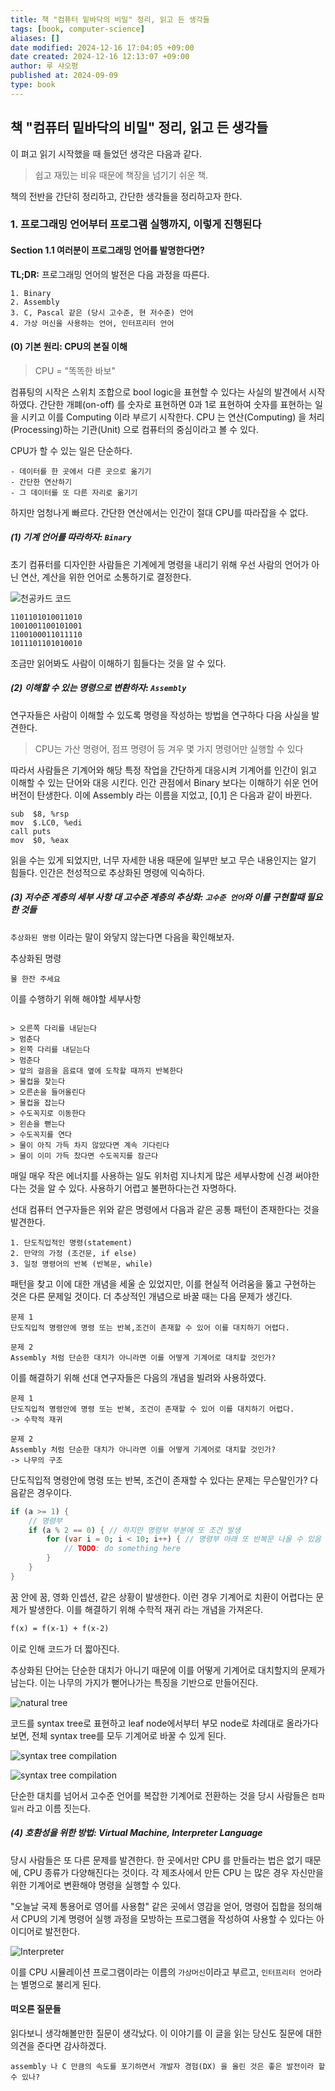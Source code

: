 ```yaml
---
title: 책 "컴퓨터 밑바닥의 비밀" 정리, 읽고 든 생각들
tags: [book, computer-science]
aliases: []
date modified: 2024-12-16 17:04:05 +09:00
date created: 2024-12-16 12:13:07 +09:00
author: 루 샤오펑
published at: 2024-09-09
type: book
---
```


## 책 "컴퓨터 밑바닥의 비밀" 정리, 읽고 든 생각들

이 펴고 읽기 시작했을 때 들었던 생각은 다음과 같다.

> 쉽고 재밌는 비유 때문에 책장을 넘기기 쉬운 책.

책의 전반을 간단히 정리하고, 간단한 생각들을 정리하고자 한다.

### 1. 프로그래밍 언어부터 프로그램 실행까지, 이렇게 진행된다

#### Section 1.1 여러분이 프로그래밍 언어를 발명한다면?

**TL;DR:** 프로그래밍 언어의 발전은 다음 과정을 따른다.

```plaintext
1. Binary
2. Assembly
3. C, Pascal 같은 (당시 고수준, 현 저수준) 언어
4. 가상 머신을 사용하는 언어, 인터프리터 언어
```

#### (0) 기본 원리: CPU의 본질 이해

> CPU = "똑똑한 바보"

컴퓨팅의 시작은 스위치 조합으로 bool logic을 표현할 수 있다는 사실의 발견에서 시작하였다. 간단한 개폐(on-off) 를 숫자로 표현하면 0과 1로 표현하여 숫자를 표현하는 일을 시키고 이를 Computing 이라 부르기 시작한다. CPU 는 연산(Computing) 을 처리(Processing)하는 기관(Unit) 으로 컴퓨터의 중심이라고 볼 수 있다.

CPU가 할 수 있는 일은 단순하다.

```plaintext
- 데이터를 한 곳에서 다른 곳으로 옮기기
- 간단한 연산하기
- 그 데이터를 또 다른 자리로 옮기기
```

하지만 엄청나게 빠르다. 간단한 연산에서는 인간이 절대 CPU를 따라잡을 수 없다.

##### (1) 기계 언어를 따라하자: `Binary`

초기 컴퓨터를 디자인한 사람들은 기계에게 명령을 내리기 위해 우선 사람의 언어가 아닌 연산, 계산을 위한 언어로 소통하기로 결정한다.

![천공카드 코드](../../_assets/books/binary_code.png)

```plaintext
1101101010011010
1001001100101001
1100100011011110
1011101101010010
```

조금만 읽어봐도 사람이 이해하기 힘들다는 것을 알 수 있다.

##### (2) 이해할 수 있는 명령으로 변환하자: `Assembly`

연구자들은 사람이 이해할 수 있도록 명령을 작성하는 방법을 연구하다 다음 사실을 발견한다.

> CPU는 가산 명령어, 점프 명령어 등 겨우 몇 가지 명령어만 실행할 수 있다

따라서 사람들은 기계어와 해당 특정 작업을 간단하게 대응시켜 기계어를 인간이 읽고 이해할 수 있는 단어와 대응 시킨다. 인간 관점에서 Binary 보다는 이해하기 쉬운 언어 버전이 탄생한다. 이에 Assembly 라는 이름을 지었고, [0,1] 은 다음과 같이 바뀐다.

```assembly
sub  $8, %rsp
mov  $.LC0, %edi
call puts
mov  $0, %eax
```

읽을 수는 있게 되었지만, 너무 자세한 내용 때문에 일부만 보고 무슨 내용인지는 알기 힘들다. 인간은 천성적으로 추상화된 명령에 익숙하다.

##### (3) 저수준 계층의 세부 사항 대 고수준 계층의 추상화: `고수준 언어`와 이를 구현할때 필요한 것들

`추상화된 명령` 이라는 말이 와닿지 않는다면 다음을 확인해보자.

추상화된 명령

```plaintext
물 한잔 주세요
```

이를 수행하기 위해 해야할 세부사항

```plaintext

> 오른쪽 다리를 내딛는다
> 멈춘다
> 왼쪽 다리를 내딛는다
> 멈춘다
> 앞의 걸음을 음료대 옆에 도착할 때까지 반복한다
> 물컵을 찾는다
> 오른손을 들어올린다
> 물컵을 잡는다
> 수도꼭지로 이동한다
> 왼손을 뻗는다
> 수도꼭지를 연다
> 물이 아직 가득 차지 않았다면 계속 기다린다
> 물이 이미 가득 찼다면 수도꼭지를 잠근다
```

매일 매우 작은 에너지를 사용하는 일도 위처럼 지나치게 많은 세부사항에 신경 써야한다는 것을 알 수 있다. 사용하기 어렵고 불편하다는건 자명하다.

선대 컴퓨터 연구자들은 위와 같은 명령에서 다음과 같은 공통 패턴이 존재한다는 것을 발견한다.

```plaintext
1. 단도직입적인 명령(statement)
2. 만약의 가정 (조건문, if else)
3. 일정 명령어의 반복 (반복문, while)
```

패턴을 찾고 이에 대한 개념을 세울 순 있었지만, 이를 현실적 어려움을 뚫고 구현하는 것은 다른 문제일 것이다. 더 추상적인 개념으로 바꿀 때는 다음 문제가 생긴다.

```plaintext
문제 1
단도직입적 명령안에 명령 또는 반복,조건이 존재할 수 있어 이를 대치하기 어렵다.

문제 2
Assembly 처럼 단순한 대치가 아니라면 이를 어떻게 기계어로 대치할 것인가?
```

이를 해결하기 위해 선대 연구자들은 다음의 개념을 빌려와 사용하였다.

```plaintext
문제 1
단도직입적 명령안에 명령 또는 반복, 조건이 존재할 수 있어 이를 대치하기 어렵다.
-> 수학적 재귀

문제 2
Assembly 처럼 단순한 대치가 아니라면 이를 어떻게 기계어로 대치할 것인가?
-> 나무의 구조
```

단도직입적 명령안에 명령 또는 반복, 조건이 존재할 수 있다는 문제는 무슨말인가? 다음같은 경우이다.

```dart
if (a >= 1) {
    // 명령부
    if (a % 2 == 0) { // 하지만 명령부 부분에 또 조건 발생
        for (var i = 0; i < 10; i++) { // 명령부 아래 또 반복문 나올 수 있음
            // TODO: do something here
        }
    }
}
```

꿈 안에 꿈, 영화 인셉션, 같은 상황이 발생한다. 이런 경우 기계어로 치환이 어렵다는 문제가 발생한다. 이를 해결하기 위해 수학적 재귀 라는 개념을 가져온다.

```latex
f(x) = f(x-1) + f(x-2)
```

이로 인해 코드가 더 짧아진다.

추상화된 단어는 단순한 대치가 아니기 때문에 이를 어떻게 기계어로 대치할지의 문제가 남는다. 이는 나무의 가지가 뻗어나가는 특징을 기반으로 만들어진다.

![natural tree](../../_assets/books/tree.png)

코드를 syntax tree로 표현하고 leaf node에서부터 부모 node로 차례대로 올라가다 보면, 전체 syntax tree를 모두 기계어로 바꿀 수 있게 된다.

![syntax tree compilation](../../_assets/books/syntax_tree.png)

![syntax tree compilation](../../_assets/books/syntax_tree_compliation.png)

단순한 대치를 넘어서 고수준 언어를 복잡한 기계어로 전환하는 것을 당시 사람들은 `컴파일러` 라고 이름 짓는다.

##### (4) 호환성을 위한 방법: Virtual Machine, Interpreter Language

당시 사람들은 또 다른 문제를 발견한다. 한 곳에서만 CPU 를 만들라는 법은 없기 때문에, CPU 종류가 다양해진다는 것이다. 각 제조사에서 만든 CPU 는 많은 경우 자신만을 위한 기계어로 변환해야 명령을 실행할 수 있다.

"오늘날 국제 통용어로 영어를 사용함" 같은 곳에서 영감을 얻어, 명령어 집합을 정의해서 CPU의 기계 명령어 실행 과정을 모방하는 프로그램을 작성하여 사용할 수 있다는 아이디어로 발전한다.

![Interpreter](../../_assets/books/interpreter.png)

이를 CPU 시뮬레이션 프로그램이라는 이름의 `가상머신`이라고 부르고, `인터프리터 언어`라는 별명으로 불리게 된다.

#### 떠오른 질문들

읽다보니 생각해볼만한 질문이 생각났다. 이 이야기를 이 글을 읽는 당신도 질문에 대한 의견을 준다면 감사하겠다.

```plaintext
assembly 나 C 만큼의 속도를 포기하면서 개발자 경험(DX) 을 올린 것은 좋은 발전이라 할 수 있나?
```
